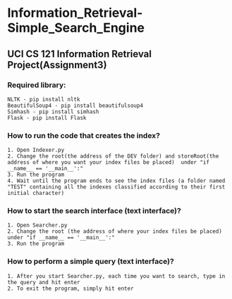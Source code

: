 # Information_Retrieval-Simple_Search_Engine
## UCI CS 121 Information Retrieval Project(Assignment3)

### Required library:

	NLTK - pip install nltk
	BeautifulSoup4 - pip install beautifulsoup4
	Simhash - pip install simhash
	Flask - pip install Flask
  
### How to run the code that creates the index?

	1. Open Indexer.py
	2. Change the root(the address of the DEV folder) and storeRoot(the address of where you want your index files be placed)  under "if __name__ == '__main__':"
	3. Run the program
	4. Wait until the program ends to see the index files (a folder named "TEST" containing all the indexes classified according to their first initial character)

### How to start the search interface (text interface)?

	1. Open Searcher.py
	2. Change the root (the address of where your index files be placed) under "if __name__ == '__main__':"
	3. Run the program

### How to perform a simple query (text interface)?

	1. After you start Searcher.py, each time you want to search, type in the query and hit enter
	2. To exit the program, simply hit enter
	
